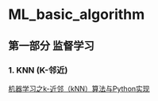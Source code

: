# ML_basic_algorithm

## 第一部分 监督学习

### 1. KNN (K-邻近)
[机器学习之k-近邻（kNN）算法与Python实现](http://blog.csdn.net/moxigandashu/article/details/71169991)
